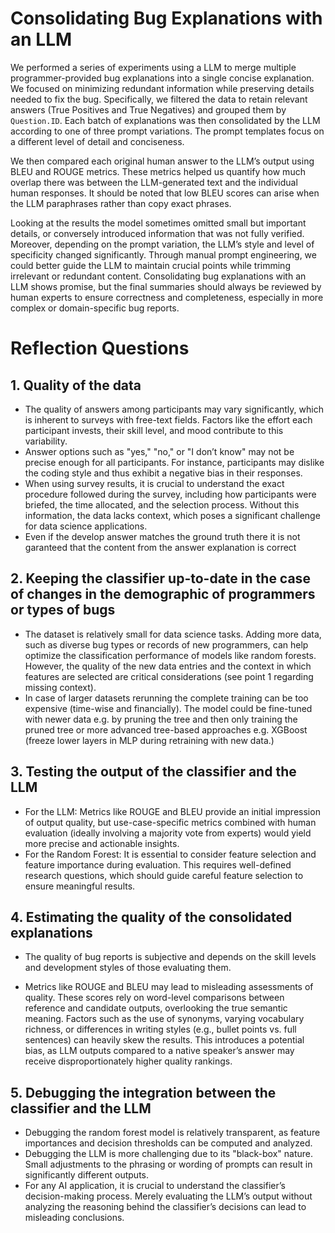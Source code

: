 # Consolidating Bug Explanations with an LLM

We performed a series of experiments using a LLM to merge multiple programmer-provided bug explanations into a single concise explanation. We focused on minimizing redundant information while preserving details needed to fix the bug. Specifically, we filtered the data to retain relevant answers (True Positives and True Negatives) and grouped them by `Question.ID`. Each batch of explanations was then consolidated by the LLM according to one of three prompt variations. The prompt templates focus on a different level of detail and conciseness.

We then compared each original human answer to the LLM’s output using BLEU and ROUGE metrics. These metrics helped us quantify how much overlap there was between the LLM-generated text and the individual human responses. It should be noted that low BLEU scores can arise when the LLM paraphrases rather than copy exact phrases.

Looking at the results the model sometimes omitted small but important details, or conversely introduced information that was not fully verified. Moreover, depending on the prompt variation, the LLM’s style and level of specificity changed significantly. Through manual prompt engineering, we could better guide the LLM to maintain crucial points while trimming irrelevant or redundant content. Consolidating bug explanations with an LLM shows promise, but the final summaries should always be reviewed by human experts to ensure correctness and completeness, especially in more complex or domain-specific bug reports.

# Reflection Questions

## 1. Quality of the data

- The quality of answers among participants may vary significantly, which is inherent to surveys with free-text fields. Factors like the effort each participant invests, their skill level, and mood contribute to this variability.
- Answer options such as "yes," "no," or "I don’t know" may not be precise enough for all participants. For instance, participants may dislike the coding style and thus exhibit a negative bias in their responses.
- When using survey results, it is crucial to understand the exact procedure followed during the survey, including how participants were briefed, the time allocated, and the selection process. Without this information, the data lacks context, which poses a significant challenge for data science applications.
- Even if the develop answer matches the ground truth there it is not garanteed that the content from the answer explanation is correct

## 2. Keeping the classifier up-to-date in the case of changes in the demographic of programmers or types of bugs

- The dataset is relatively small for data science tasks. Adding more data, such as diverse bug types or records of new programmers, can help optimize the classification performance of models like random forests. However, the quality of the new data entries and the context in which features are selected are critical considerations (see point 1 regarding missing context).
- In case of larger datasets rerunning the complete training can be too expensive (time-wise and financially). The model could be fine-tuned with newer data e.g. by pruning the tree and then only training the pruned tree or more advanced tree-based approaches e.g. XGBoost (freeze lower layers in MLP during retraining with new data.)

## 3. Testing the output of the classifier and the LLM

- For the LLM: Metrics like ROUGE and BLEU provide an initial impression of output quality, but use-case-specific metrics combined with human evaluation (ideally involving a majority vote from experts) would yield more precise and actionable insights.
- For the Random Forest: It is essential to consider feature selection and feature importance during evaluation. This requires well-defined research questions, which should guide careful feature selection to ensure meaningful results.

## 4. Estimating the quality of the consolidated explanations

- The quality of bug reports is subjective and depends on the skill levels and development styles of those evaluating them.

- Metrics like ROUGE and BLEU may lead to misleading assessments of quality. These scores rely on word-level comparisons between reference and candidate outputs, overlooking the true semantic meaning. Factors such as the use of synonyms, varying vocabulary richness, or differences in writing styles (e.g., bullet points vs. full sentences) can heavily skew the results. This introduces a potential bias, as LLM outputs compared to a native speaker’s answer may receive disproportionately higher quality rankings.

## 5. Debugging the integration between the classifier and the LLM

- Debugging the random forest model is relatively transparent, as feature importances and decision thresholds can be computed and analyzed.
- Debugging the LLM is more challenging due to its "black-box" nature. Small adjustments to the phrasing or wording of prompts can result in significantly different outputs.
- For any AI application, it is crucial to understand the classifier’s decision-making process. Merely evaluating the LLM’s output without analyzing the reasoning behind the classifier’s decisions can lead to misleading conclusions.
